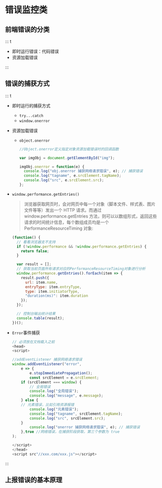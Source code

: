 # 错误监控类

## 前端错误的分类

::: t

- 即时运行错误：代码错误
- 资源加载错误

:::

## 错误的捕获方式

::: t

- 即时运行的捕获方式
  - `try...catch`
  - `window.onerror`
- 资源加载错误

  - `object.onerror`

    ```js
    //Object.onerror定义指定对象资源加载错误时的回调函数

    var imgObj = document.getElementById("img");

    imgObj.onerror = function(e) {
      console.log("obj.onerror 捕获网络请求错误", e); // 捕获错误
      console.log("tagname", e.srcElement.tagName);
      console.log("src", e.srcElement.src);
    };
    ```

- `window.performance.getEntries()`

  > 浏览器获取网页时，会对网页中每一个对象（脚本文件、样式表、图片文件等等）发出一个 HTTP 请求。而通过 window.performance.getEntries 方法，则可以以数组形式，返回这些请求的时间统计信息，每个数组成员均是一个 PerformanceResourceTiming 对象:

  ```js
  (function() {
    // 看看浏览器支不支持
    if (!window.performance && !window.performance.getEntries) {
      return false;
    }

    var result = [];
    // 获取当前页面所有请求对应的PerformanceResourceTiming对象进行分析
    window.performance.getEntries().forEach(item => {
      result.push({
        url: item.name,
        entryType: item.entryType,
        type: item.initiatorType,
        "duration(ms)": item.duration
      });
    });

    // 控制台输出统计结果
    console.table(result);
  })();
  ```

- `Error`事件捕获

  ```js
  // 必须放在文档载入之前
  <head>
  <script>

  //addEventListener 捕获网络请求错误
  window.addEventListener("error",
      e => {
          e.stopImmediatePropagation();
          const srcElement = e.srcElement;
      if (srcElement === window) {
          // 全局错误
          console.log("全局错误");
          console.log("message", e.message);
      } else {
      // 元素错误，比如引用资源报错
          console.log("元素错误");
          console.log("tagname", srcElement.tagName);
          console.log("src", srcElement.src);
      }
          console.log("onerror 捕获网络请求错误", e); // 捕获错误
      },true //网络错误，在捕获阶段获取，第三个参数为 true
  );

  </script>
  </head>
  <script src"//xxx.com/xxx.js"></script>
  ```

:::

## 上报错误的基本原理
